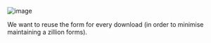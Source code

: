 
![image](https://user-images.githubusercontent.com/7826363/123210907-00ad4a00-d4c3-11eb-935c-7b4be91acfcd.png)

We want to reuse the form for every download (in order to minimise maintaining a zillion forms).
